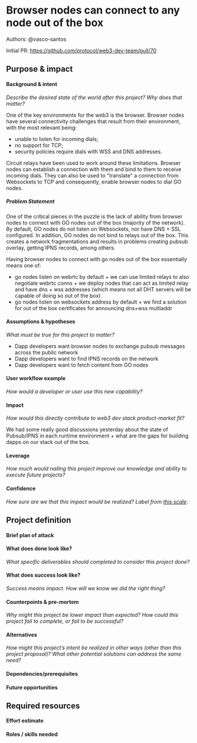 # Browser nodes can connect to any node out of the box

Authors: @vasco-santos

Initial PR: https://github.com/protocol/web3-dev-team/pull/70

<!--
This template is for a proposal/brief/pitch for a significant project to be undertaken by a Web3 Dev project team.
The goal of project proposals is to help us decide which work to take on, which things are more valuable than other things.
-->
<!--
A proposal should contain enough detail for others to understand how this project contributes to our team’s mission of product-market fit
for our unified stack of protocols, what is included in scope of the project, where to get started if a project team were to take this on,
and any other information relevant for prioritizing this project against others.
It does not need to describe the work in much detail. Most technical design and planning would take place after a proposal is adopted.
Good project scope aims for ~3-5 engineers for 1-3 months (though feel free to suggest larger-scoped projects anyway). 
Projects do not include regular day-to-day maintenance and improvement work, e.g. on testing, tooling, validation, code clarity, refactors for future capability, etc.
-->
<!--
For ease of discussion in PRs, consider breaking lines after every sentence or long phrase.
-->

## Purpose &amp; impact 
#### Background &amp; intent
_Describe the desired state of the world after this project? Why does that matter?_
<!--
Outline the status quo, including any relevant context on the problem you’re seeing that this project should solve. Wherever possible, include pains or problems that you’ve seen users experience to help motivate why solving this problem works towards top-line objectives. 
-->

One of the key environments for the web3 is the browser. Browser nodes have several connectivity challenges that result from their environment, with the most relevant being:
- unable to listen for incoming dials;
- no support for TCP;
- security policies require dials with WSS and DNS addresses.

Circuit relays have been used to work around these limitations. Browser nodes can establish a connection with them and bind to them to receive incoming dials. They can also be used to "translate" a connection from Websockets to TCP and consequently, enable browser nodes to dial GO nodes.

##### Problem Statement

One of the critical pieces in the puzzle is the lack of ability from browser nodes to connect with GO nodes out of the box (majority of the network). By default, GO nodes do not listen on Websockets, nor have DNS + SSL configured. In addition, GO nodes do not bind to relays out of the box. This creates a network fragmentations and results in problems creating pubsub overlay, getting IPNS records, among others.

Having browser nodes to connect with go nodes out of the box essentially means one of:
- go nodes listen on webrtc by default + we can use limited relays to also negotiate webrtc conns + we deploy nodes that can act as limited relay and have dns + wss addresses (which means not all DHT servers will be capable of doing so out of the box)
- go nodes listen on websockets address by default + we find a solution for out of the box certificates for announcing dns+wss multiaddr

#### Assumptions &amp; hypotheses
_What must be true for this project to matter?_
<!--(bullet list)-->

- Dapp developers want browser nodes to exchange pubsub messages across the public network
- Dapp developers want to find IPNS records on the network
- Dapp developers want to fetch content from GO nodes

#### User workflow example
_How would a developer or user use this new capability?_
<!--(short paragraph)-->

#### Impact
_How would this directly contribute to web3 dev stack product-market fit?_

<!--
Explain how this addresses known challenges or opportunities.
What awesome potential impact/outcomes/results will we see if we nail this project?
-->

We had some really good discussions yesterday about the state of Pubsub/IPNS in each runtime environment  + what are the gaps for building dapps on our stack out of the box.

#### Leverage
_How much would nailing this project improve our knowledge and ability to execute future projects?_

<!--
Explain the opportunity or leverage point for our subsequent velocity/impact (e.g. by speeding up development, enabling more contributors, etc)
-->

#### Confidence
_How sure are we that this impact would be realized? Label from [this scale](https://medium.com/@nimay/inside-product-introduction-to-feature-priority-using-ice-impact-confidence-ease-and-gist-5180434e5b15)_.

<!--Explain why this rating-->


## Project definition
#### Brief plan of attack

<!--Briefly describe the milestones/steps/work needed for this project-->

#### What does done look like?
_What specific deliverables should completed to consider this project done?_

####  What does success look like?
_Success means impact. How will we know we did the right thing?_

<!--
Provide success criteria. These might include particular metrics, desired changes in the types of bug reports being filed, desired changes in qualitative user feedback (measured via surveys, etc), etc.
-->

#### Counterpoints &amp; pre-mortem
_Why might this project be lower impact than expected? How could this project fail to complete, or fail to be successful?_

#### Alternatives
_How might this project’s intent be realized in other ways (other than this project proposal)? What other potential solutions can address the same need?_

#### Dependencies/prerequisites
<!--List any other projects that are dependencies/prerequisites for this project that is being pitched.-->

#### Future opportunities
<!--What future projects/opportunities could this project enable?-->

## Required resources

#### Effort estimate
<!--T-shirt size rating of the size of the project. If the project might require external collaborators/teams, please note in the roles/skills section below). 
For a team of 3-5 people with the appropriate skills:
- Small, 1-2 weeks
- Medium, 3-5 weeks
- Large, 6-10 weeks
- XLarge, >10 weeks
Describe any choices and uncertainty in this scope estimate. (E.g. Uncertainty in the scope until design work is complete, low uncertainty in execution thereafter.)
-->

#### Roles / skills needed
<!--Describe the knowledge/skill-sets and team that are needed for this project (e.g. PM, docs, protocol or library expertise, design expertise, etc.). If this project could be externalized to the community or a team outside PL's direct employment, please note that here.-->
